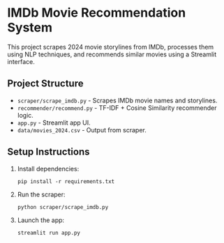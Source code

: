 # IMDb Movie Recommendation System

This project scrapes 2024 movie storylines from IMDb, processes them using NLP techniques, and recommends similar movies using a Streamlit interface.

## Project Structure

- `scraper/scrape_imdb.py` - Scrapes IMDb movie names and storylines.
- `recommender/recommend.py` - TF-IDF + Cosine Similarity recommender logic.
- `app.py` - Streamlit app UI.
- `data/movies_2024.csv` - Output from scraper.

## Setup Instructions

1. Install dependencies:
   ```
   pip install -r requirements.txt
   ```

2. Run the scraper:
   ```
   python scraper/scrape_imdb.py
   ```

3. Launch the app:
   ```
   streamlit run app.py
   ```

